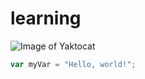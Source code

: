 # learning #

![Image of Yaktocat](https://octodex.github.com/images/yaktocat.png)

``` javascript
var myVar = "Hello, world!";
```
